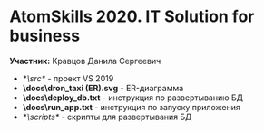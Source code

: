 # AtomSkills 2020. IT Solution for business

**Участник:** Кравцов Данила Сергеевич

* **\src\** - проект VS 2019
* **\docs\dron_taxi (ER).svg** - ER-диаграмма
* **\docs\deploy_db.txt**  - инструкция по развертыванию БД
* **\docs\run_app.txt**  - инструкция по запуску приложения
* **\scripts\** - скрипты для развертывания БД

